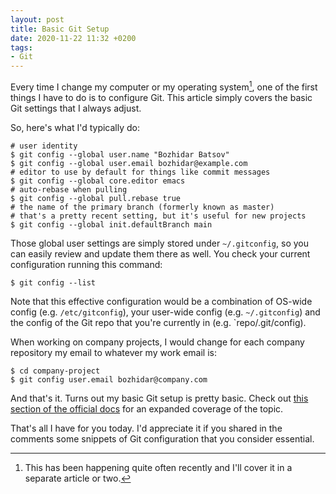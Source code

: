 ```yaml
---
layout: post
title: Basic Git Setup
date: 2020-11-22 11:32 +0200
tags:
- Git
---
```


Every time I change my computer or my operating system[^1], one of the first
things I have to do is to configure Git. This article simply covers the
basic Git settings that I always adjust.

So, here's what I'd typically do:

``` shellsession
# user identity
$ git config --global user.name "Bozhidar Batsov"
$ git config --global user.email bozhidar@example.com
# editor to use by default for things like commit messages
$ git config --global core.editor emacs
# auto-rebase when pulling
$ git config --global pull.rebase true
# the name of the primary branch (formerly known as master)
# that's a pretty recent setting, but it's useful for new projects
$ git config --global init.defaultBranch main
```

Those global user settings are simply stored under `~/.gitconfig`, so
you can easily review and update them there as well. You check your
current configuration running this command:

``` shellsession
$ git config --list
```

Note that this effective configuration would be a combination of OS-wide config (e.g. `/etc/gitconfig`), your
user-wide config (e.g. `~/.gitconfig`) and the config of the Git repo that you're currently in (e.g. `repo/.git/config).

When working on company projects, I would change for each company repository my email to
whatever my work email is:

``` shellsession
$ cd company-project
$ git config user.email bozhidar@company.com
```

And that's it. Turns out my basic Git setup is pretty basic. Check out [this section of the official docs](https://git-scm.com/book/en/v2/Getting-Started-First-Time-Git-Setup)
for an expanded coverage of the topic.

That's all I have for you today. I'd appreciate it if you shared in the comments some snippets of Git configuration that
you consider essential.

[^1]: This has been happening quite often recently and I'll cover it in a separate article or two.
